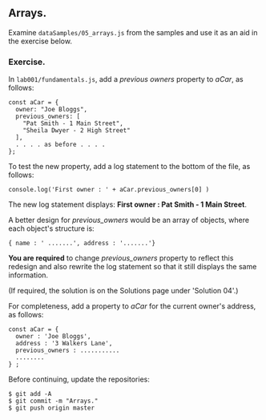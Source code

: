 ## Arrays.

Examine `dataSamples/05_arrays.js` from the samples and use it as an aid in the exercise below.

### Exercise.

In `lab001/fundamentals.js`, add a *previous owners* property to *aCar*, as follows:
~~~
const aCar = {
  owner: "Joe Bloggs",
  previous_owners: [
    "Pat Smith - 1 Main Street",
    "Sheila Dwyer - 2 High Street"
  ],
  . . . . as before . . . . 
};
~~~

To test the new property, add a log statement to the bottom of the file, as follows:
~~~
console.log('First owner : ' + aCar.previous_owners[0] )
~~~
The new log statement displays: __First owner : Pat Smith - 1 Main Street__.

A better design for *previous_owners* would be an array of objects, where each object's structure is:
~~~
{ name : ' .......', address : '.......'}
~~~
__You are required__ to change *previous_owners* property to reflect this redesign and also rewrite the log statement so that it still displays the same information.

(If required, the solution is on the Solutions page under 'Solution 04'.)

For completeness, add a property to *aCar* for the current owner's address, as follows:
~~~
const aCar = {
  owner : 'Joe Bloggs',
  address : '3 Walkers Lane',
  previous_owners : ...........
  ........
} ;
~~~

Before continuing, update the repositories:
~~~ 
$ git add -A
$ git commit -m "Arrays."
$ git push origin master
~~~
